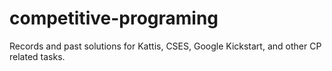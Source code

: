 # competitive-programing
Records and past solutions for Kattis, CSES, Google Kickstart, and other CP related tasks.
